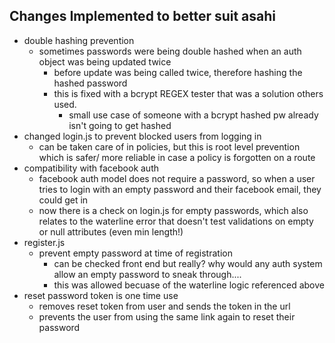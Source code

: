 ## Changes Implemented to better suit asahi
- double hashing prevention 
    - sometimes passwords were being double hashed when an auth object was being updated twice 
        - before update was being called twice, therefore hashing the hashed password 
        - this is fixed with a bcrypt REGEX tester that was a solution others used. 
            - small use case of someone with a bcrypt hashed pw already isn't going to get hashed
- changed login.js to prevent blocked users from logging in 
    - can be taken care of in policies, but this is root level prevention which is safer/ more reliable in case a policy is forgotten on a route
- compatibility with facebook auth
    - facebook auth model does not require a password, so when a user tries to login with an empty password and their facebook email, they could get in
    - now there is a check on login.js for empty passwords, which also relates to the waterline error that doesn't test validations on empty or null attributes (even min length!)
- register.js 
    - prevent empty password at time of registration 
        - can be checked front end but really? why would any auth system allow an empty password to sneak through.... 
        - this was allowed becuase of the waterline logic referenced above 
- reset password token is one time use 
    - removes reset token from user and sends the token in the url 
    - prevents the user from using the same link again to reset their password 
    
